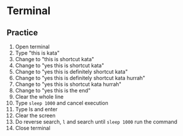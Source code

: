 # Terminal

## Practice

1. Open terminal
2. Type "this is kata"
3. Change to "this is shortcut kata"
4. Change to "yes this is shortcut kata"
5. Change to "yes this is definitely shortcut kata"
6. Change to "yes this is definitely shortcut kata hurrah"
7. Change to "yes this is shortcut kata hurrah"
8. Change to "yes this is the end"
9. Clear the whole line
10. Type `sleep 1000` and cancel execution
11. Type ls and enter
12. Clear the screen
13. Do reverse search, `l` and search until `sleep 1000` run the command
14. Close terminal
